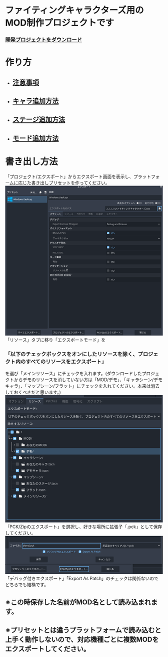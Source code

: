 # ファイティングキャラクターズ用のMOD制作プロジェクトです
 ### [開発プロジェクトをダウンロード](https://github.com/legisters-game/FCMOD/releases/tag/MOD%E3%83%97%E3%83%AD%E3%82%B8%E3%82%A7%E3%82%AF%E3%83%88)
# 作り方
  * ## [注意事項](作り方/注意事項.md)
  * ## [キャラ追加方法](作り方/キャラ追加方法.md)
  * ## [ステージ追加方法](作り方/マップ追加方法.md)
  * ## [モード追加方法](作り方/追加モード.md)
# 書き出し方法
  「プロジェクト/エクスポート」からエクスポート画面を表示し、プラットフォームに応じた書き出しプリセットを作ってください。<br>
  ![エクスポート画面](画像/エクスポート画面1.png)<br>
  「リソース」タブに移り「エクスポートモード」を
  ### 「以下のチェックボックスをオンにしたリソースを除く、プロジェクト内のすべてのリソースをエクスポート」
  を選び「メインリソース」にチェックを入れます。(ダウンロードしたプロジェクトからデモのリソースを消していない方は「MOD/デモ」、「キャラシーン/デモキャラ」、「マップシーン/フラット」にチェックを入れてください。本来は消去しておくべきだと思います。)<br>
  ![エクスポート画面](画像/エクスポート画面フィルタ.png)<br>「PCK/Zipのエクスポート」を選択し、好きな場所に拡張子「.pck」として保存してください。
  ![エクスポート画面](画像/エクスポート画面2.png)「デバッグ付きエクスポート」「Export As Patch」のチェックは関係ないのでどちらでも結構です。
  
  ## ※この時保存した名前がMOD名として読み込まれます。
  ## ※プリセットとは違うプラットフォームで読み込むと上手く動作しないので、対応機種ごとに複数MODをエクスポートしてください。
